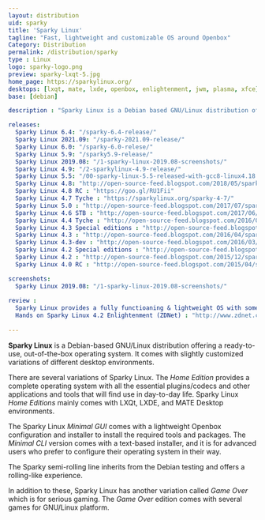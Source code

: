 ```yaml
---
layout: distribution
uid: sparky
title: 'Sparky Linux'
tagline: "Fast, lightweight and customizable OS around Openbox"
Category: Distribution
permalink: /distribution/sparky
type : Linux
logo: sparky-logo.png
preview: sparky-lxqt-5.jpg
home_page: https://sparkylinux.org/
desktops: [lxqt, mate, lxde, openbox, enlightenment, jwm, plasma, xfce]
base: [debian]

description : "Sparky Linux is a Debian based GNU/Linux distribution offering a ready to use, out of the box operating system. Stories, reviews and updates on Sparky Linux project."

releases:
  Sparky Linux 6.4: "/sparky-6.4-release/"
  Sparky Linux 2021.09: "/sparky-2021.09-release/"
  Sparky Linux 6.0: "/sparky-6.0-relese/"
  Sparky Linux 5.9: "/sparky5.9-release/"
  Sparky Linux 2019.08: "/1-sparky-linux-2019.08-screenshots/"
  Sparky Linux 4.9: "/2-sparkylinux-4.9-release/"
  Sparky Linux 5.5: "/00-sparky-linux-5.5-released-with-gcc8-linux4.18.6-and-more/"
  Sparky Linux 4.8: "http://open-source-feed.blogspot.com/2018/05/sparky-linux-48-released-with-updated.html"
  Sparky Linux 4.8 RC : "https://goo.gl/RU1Fii"
  Sparky Linux 4.7 Tyche : "https://sparkylinux.org/sparky-4-7/"
  Sparky Linux 5.0 : "http://open-source-feed.blogspot.com/2017/07/sparky-linux-50-released-based-on.html"
  Sparky Linux 4.6 STB : "http://open-source-feed.blogspot.com/2017/06/sparky-linux-46-stb-is-available-now.html"
  Sparky Linux 4.4 Tyche : "http://open-source-feed.blogspot.com/2016/08/sparkylinux-44-tyche-released-in-5.html"
  Sparky Linux 4.3 Special editions : "http://open-source-feed.blogspot.com/2016/05/sparkylinux-43-special-editions.html"
  Sparky Linux 4.3 : "http://open-source-feed.blogspot.com/2016/04/sparkylinux-43-tyche-released-with.html"
  Sparky Linux 4.3-dev : "http://open-source-feed.blogspot.com/2016/03/sparky-linux-43-dev3-minimal-iso.html"
  Sparky Linux 4.2 Special editions : "http://open-source-feed.blogspot.com/2015/12/sparkylinux-42-special-editions-released.html"
  Sparky Linux 4.2 : "http://open-source-feed.blogspot.com/2015/12/sparkylinux-42-tyche-released.html"
  Sparky Linux 4.0 RC : "http://open-source-feed.blogspot.com/2015/04/sparkylinux-40-rc-released.html"

screenshots:
  Sparky Linux 2019.08: "/1-sparky-linux-2019.08-screenshots/"
  
review :
  Sparky Linux provides a fully functioaning & lightweight OS with some glitches (Distrowatch) : "http://distrowatch.com/weekly.php?issue=20171113#sparky"
  Hands on Sparky Linux 4.2 Enlightenment (ZDNet) : "http://www.zdnet.com/article/hands-on-sparky-linux-4-2-enlightenment/"
  
---
```

**Sparky Linux** is a Debian-based GNU/Linux distribution offering a ready-to-use, out-of-the-box operating system. It comes with slightly customized variations of different desktop environments.

There are several variations of Sparky Linux. The *Home Edition* provides a complete operating system with all the essential plugins/codecs and other applications and tools that will find use in day-to-day life. Sparky Linux *Home Editions* mainly comes with LXQt, LXDE, and MATE Desktop environments.

The Sparky Linux *Minimal GUI* comes with a lightweight Openbox configuration and installer to install the required tools and packages. The *Minimal CLI* version comes with a text-based installer, and it is for advanced users who prefer to configure their operating system in their way.

The Sparky semi-rolling line inherits from the Debian testing and offers a rolling-like experience.

In addition to these, Sparky Linux has another variation called *Game Over* which is for serious gaming. The *Game Over* edition comes with several games for GNU/Linux platform.